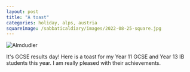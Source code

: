 ```yaml
---
layout: post
title: "A toast"
categories: holiday, alps, austria
squareimage: /sabbaticaldiary/images/2022-08-25-square.jpg
---
```

<img src="/sabbaticaldiary/images/2022-08-25.jpg" alt="Almdudler" class="center">

It's GCSE results day! Here is a toast for my Year 11 GCSE and Year 13 IB students this year. I am really pleased with their achievements.